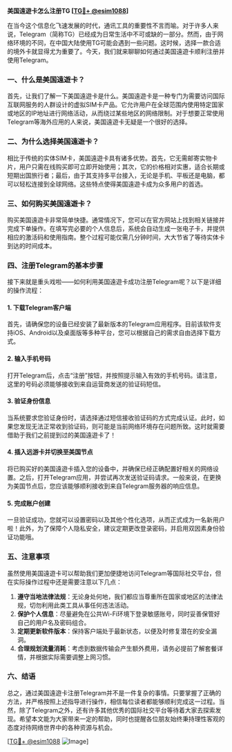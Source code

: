 **美国遠遊卡怎么注册TG [[TG💪+ @esim1088](https://t.me/s/esim1088)]**

在当今这个信息化飞速发展的时代，通讯工具的重要性不言而喻。对于许多人来说，Telegram（简称TG）已经成为日常生活中不可或缺的一部分。然而，由于网络环境的不同，在中国大陆使用TG可能会遇到一些问题。这时候，选择一款合适的境外卡就显得尤为重要了。今天，我们就来聊聊如何通过美国遠遊卡顺利注册并使用Telegram。

### 一、什么是美国遠遊卡？

首先，让我们了解一下美国遠遊卡是什么。美国遠遊卡是一种专门为需要访问国际互联网服务的人群设计的虚拟SIM卡产品。它允许用户在全球范围内使用特定国家或地区的IP地址进行网络活动，从而绕过某些地区的网络限制。对于想要正常使用Telegram等海外应用的人来说，美国遠遊卡无疑是一个很好的选择。

### 二、为什么选择美国遠遊卡？

相比于传统的实体SIM卡，美国遠遊卡具有诸多优势。首先，它无需邮寄实物卡片，用户只需在线购买即可立即开始使用；其次，它的价格相对实惠，适合长期或短期出国旅行者；最后，由于其支持多平台接入，无论是手机、平板还是电脑，都可以轻松连接到全球网络。这些特点使得美国遠遊卡成为众多用户的首选。

### 三、如何购买美国遠遊卡？

购买美国遠遊卡非常简单快捷。通常情况下，您可以在官方网站上找到相关链接并完成下单操作。在填写完必要的个人信息后，系统会自动生成一张电子卡，并提供相应的激活码和使用指南。整个过程可能仅需几分钟时间，大大节省了等待实体卡到达的时间成本。

### 四、注册Telegram的基本步骤

接下来就是重头戏啦——如何利用美国遠遊卡成功注册Telegram呢？以下是详细的操作流程：

#### 1. 下载Telegram客户端
首先，请确保您的设备已经安装了最新版本的Telegram应用程序。目前该软件支持iOS、Android以及桌面版等多种平台，您可以根据自己的需求自由选择下载方式。

#### 2. 输入手机号码
打开Telegram后，点击“注册”按钮，并按照提示输入有效的手机号码。请注意，这里的号码必须能够接收到来自运营商发送的验证码短信。

#### 3. 验证身份信息
当系统要求您验证身份时，请选择通过短信接收验证码的方式完成认证。此时，如果您发现无法正常收到验证码，则可能是当前网络环境存在问题所致。这时就需要借助于我们之前提到过的美国遠遊卡了！

#### 4. 插入远游卡并切换至美国节点
将已购买好的美国遠遊卡插入您的设备中，并确保已经正确配置好相关的网络设置。之后，打开Telegram应用，并尝试再次发送验证码请求。一般来说，在更换为美国节点后，您应该能够顺利接收到来自Telegram服务器的响应信息。

#### 5. 完成账户创建
一旦验证成功，您就可以设置密码以及其他个性化选项，从而正式成为一名新用户啦！此外，为了保障个人隐私安全，建议定期更改登录密码，并启用双因素身份验证功能哦。

### 五、注意事项

虽然使用美国遠遊卡可以帮助我们更加便捷地访问Telegram等国际社交平台，但在实际操作过程中还是需要注意以下几点：

1. **遵守当地法律法规**：无论身处何地，我们都应当尊重所在国家或地区的法律法规，切勿利用此类工具从事任何违法活动。
2. **保护个人信息**：尽量避免在公共Wi-Fi环境下登录敏感账号，同时妥善保管好自己的用户名及密码组合。
3. **定期更新软件版本**：保持客户端处于最新状态，以便及时修复潜在的安全漏洞。
4. **合理规划流量消耗**：考虑到数据传输会产生额外费用，请务必提前了解套餐详情，并根据实际需要调整上网习惯。

### 六、结语

总之，通过美国遠遊卡注册Telegram并不是一件复杂的事情。只要掌握了正确的方法，并严格按照上述指导进行操作，相信每位读者都能够顺利完成这一过程。当然，除了Telegram之外，还有许多其他优秀的国际社交平台等待着大家去探索发现。希望本文能为大家带来一定的帮助，同时也提醒各位朋友始终秉持理性客观的态度对待网络世界中的各种资源与机会。

[[TG💪+ @esim1088](https://t.me/s/esim1088) ![Image](https://i.postimg.cc/4NQfJmqS/Snipaste-2025-05-13-00-14-12.png)]